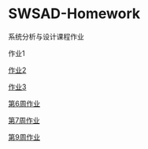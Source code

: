 # SWSAD-Homework
系统分析与设计课程作业

作业1

[作业2](./2.md)

[作业3](./3.md)

[第6周作业](./week6.md)

[第7周作业](./week7.md)

[第9周作业](./week9.md)

